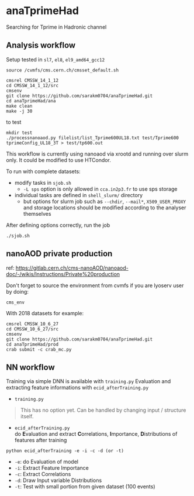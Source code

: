# anaTprimeHad
Searching for Tprime in Hadronic channel

## Analysis workflow

Setup tested in `sl7`, `el8`, `el9_amd64_gcc12`
```
source /cvmfs/cms.cern.ch/cmsset_default.sh

cmsrel CMSSW_14_1_12
cd CMSSW_14_1_12/src
cmsenv
git clone https://github.com/sarakm0704/anaTprimeHad.git
cd anaTprimeHad/ana
make clean
make -j 30
```
to test
```
mkdir test
./processnanoaod.py filelist/list_Tprime600UL18.txt test/Tprime600 tprimeConfig_UL18_3T > test/tp600.out
```
This workflow is currently using nanoaod via xrootd and running over slurm only. It could be modified to use HTCondor.

To run with complete datasets:
- modify tasks in `sjob.sh`
  - `-L sps` option is only allowed in `cca.in2p3.fr` to use sps storage
- individual tasks are defined in  `shell_slurm/` directory
  - but options for slurm job such as `--chdir`, `--mail*`, `X509_USER_PROXY` and storage locations should be modified according to the analyser themselves
 
After defining options correctly, run the job
```
./sjob.sh
```

## nanoAOD private production

ref: https://gitlab.cern.ch/cms-nanoAOD/nanoaod-doc/-/wikis/Instructions/Private%20production

Don't forget to source the environment from cvmfs if you are lyoserv user by doing:
```
cms_env
```

With 2018 datasets for example:

```
cmsrel CMSSW_10_6_27
cd CMSSW_10_6_27/src
cmsenv
git clone https://github.com/sarakm0704/anaTprimeHad.git
cd anaTprimeHad/prod
crab submit -c crab_mc.py
```
## NN workflow

Training via simple DNN is available with ```training.py```
Evaluation and extracting feature informations with ```ecid_afterTraining.py```

- ```training.py```<br>
> This has no option yet. Can be handled by changing input / structure itself. 

- ```ecid_afterTraining.py```<br>
do **E**valuation and extract **C**orrelations, **I**mportance, **D**istributions of features after training

```
python ecid_afterTraining -e -i -c -d (or -t)
```
- ```-e```: do Evaluation of model
- ```-i```: Extract Feature Importance
- ```-c```: Extract Correlations
- ```-d```: Draw Input variable Distributions
- ```-t```: Test with small portion from given dataset (100 events)
